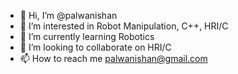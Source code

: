 - 👋 Hi, I’m @palwanishan
- 👀 I’m interested in Robot Manipulation, C++, HRI/C
- 🌱 I’m currently learning Robotics
- 💞️ I’m looking to collaborate on HRI/C
- 📫 How to reach me palwanishan@gmail.com

<!---
palwanishan/palwanishan is a ✨ special ✨ repository because its `README.md` (this file) appears on your GitHub profile.
You can click the Preview link to take a look at your changes.
--->
